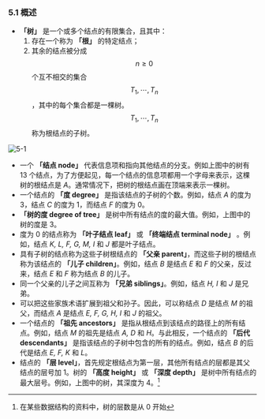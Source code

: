 ### 5.1 概述

- **「树」** 是一个或多个结点的有限集合，且其中：
  1. 存在一个称为 **「根」** 的特定结点；
  2. 其余的结点被分成 $$n \geq 0$$ 个互不相交的集合 $$T_1, \cdots, T_n$$，其中的每个集合都是一棵树。$$T_1, \cdots, T_n$$ 称为根结点的子树。

![5-1](res/5-1.svg)

- 一个 **「结点 node」** 代表信息项和指向其他结点的分支。例如上图中的树有 13 个结点，为了方便起见，每一个结点的信息项都用一个字母来表示，这棵树的根结点是 *A*。通常情况下，把树的根结点画在顶端来表示一棵树。
- 一个结点的 **「度 degree」** 是指该结点的子树的个数。例如，结点 *A* 的度为 3，结点 *C* 的度为 1，而结点 *F* 的度为 0。
- **「树的度 degree of tree」** 是树中所有结点的度的最大值。例如，上图中的树的度是 3。
- 度为 0 的结点称为 **「叶子结点 leaf」** 或 **「终端结点 terminal node」** 。例如，结点 *K, L, F, G, M, I* 和 *J* 都是叶子结点。
- 具有子树的结点称为这些子树根结点的 **「父亲 parent」**，而这些子树的根结点称为该结点的 **「儿子 children」**。例如，结点 *B* 是结点 *E* 和 *F* 的父亲，反过来，结点 *E* 和 *F* 称为结点 *B* 的儿子。
- 同一个父亲的儿子之间互称为 **「兄弟 siblings」**。例如，结点 *H, I* 和 *J* 是兄弟。
- 可以把这些家族术语扩展到祖父和孙子。因此，可以称结点 *D* 是结点 *M* 的祖父，而结点 *A* 是结点 *E, F, G, H, I* 和 *J* 的祖父。
- 一个结点的 **「祖先 ancestors」** 是指从根结点到该结点的路径上的所有结点。例如，结点 *M* 的祖先是结点 *A, D* 和 *H*。与此相反，一个结点的 **「后代 descendants」** 是指该结点的子树中包含的所有的结点。例如，结点 *B* 的后代是结点 *E, F, K* 和 *L*。
- 结点的 **「层 level」**，首先规定根结点为第一层，其他所有结点的层都是其父结点的层号加 1。树的 **「高度 height」** 或 **「深度 depth」** 是树中所有结点的最大层号。例如，上图中的树，其深度为 4。[^1]


[^1]: 在某些数据结构的资料中，树的层数是从 0 开始
